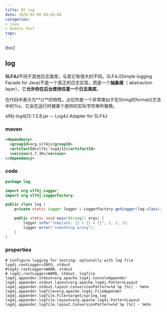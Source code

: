 ```yaml
---
title: 02 log
date: 2020-02-08 08:56:04
categories:
- java
- module test
tags:
---
```


[toc]

<!--more-->

## log

**SLF4J**不同于其他日志类库，与其它有很大的不同。SLF4J(Simple logging Facade for Java)不是一个真正的日志实现，而是一个**抽象层**（ abstraction layer），它**允许你在后台使用任意一个日志类库**。

在代码中表示为**{}**的特性。占位符是一个非常类似于在String的format()方法中的%s，它会在运行时被某个提供的实际字符串所替换。

slf4j-log4j12-1.5.8.jar –- Log4J Adapter for SLF4J

### maven

```xml
<dependency>
  <groupId>org.slf4j</groupId>
  <artifactId>slf4j-log4j12</artifactId>
  <version>1.7.30</version>
</dependency>
```



### code

```java
package log;

import org.slf4j.Logger;
import org.slf4j.LoggerFactory;

public class log {
    private static Logger logger = LoggerFactory.getLogger(log.class);

    public static void main(String[] args) {
        logger.info("template: {} + {} = {}", 1, 2, 3);
        logger.error("something wrong");
    }
}

```



### properties

```properties
# Configure logging for testing: optionally with log file
log4j.rootLogger=INFO, stdout
#log4j.rootLogger=WARN, stdout
# log4j.rootLogger=WARN, stdout, logfile
log4j.appender.stdout=org.apache.log4j.ConsoleAppender
log4j.appender.stdout.layout=org.apache.log4j.PatternLayout
log4j.appender.stdout.layout.ConversionPattern=%d %p [%c] - %m%n
log4j.appender.logfile=org.apache.log4j.FileAppender
log4j.appender.logfile.File=target/spring.log
log4j.appender.logfile.layout=org.apache.log4j.PatternLayout
log4j.appender.logfile.layout.ConversionPattern=%d %p [%c] - %m%n
```



